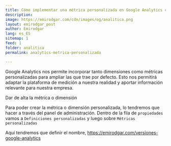 ```yaml
---
title: Cómo implementar una métrica personalizada en Google Analytics con gtag.js
description: 
image: https://emirodgar.com/cdn/images/og/analitica.png
layout: emirodgar_post
author: Emirodgar
lang: es_ES
sitemap: 1
feed: 1
folder: analitica
permalink: analytics-metrica-personalizada

--- 
```


Google Analytics nos permite incorporar tanto dimensiones como métricas personalizadas para ampliar las que trae por defecto. Esto nos permitirá adaptar la plataforma de medición a nuestra realidad y aportar información relevante para nuestra empresa.

Dar de alta la métrica o dimensión

Para poder crear la métrica o dimensión personalizada, lo tendremos que hacer a través del panel de administración. Dentro de la fila de `propiedades` vamos a `Definiciones personalizadas` y luego sobre `Métricas personalizadas` 

Aquí tendremos que definir el nombre, 
https://emirodgar.com/versiones-google-analytics
<!--stackedit_data:
eyJoaXN0b3J5IjpbLTEwOTQ0ODY4OTUsLTI3MDYxOTM1NF19
-->